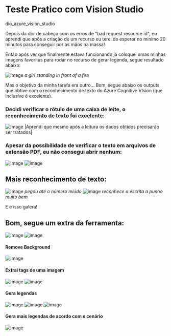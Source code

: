 # Teste Pratico com Vision Studio 
dio_azure_vision_studio

Depois da dor de cabeça com os erros de "bad request resource id", eu aprendi que após a criação de um recurso eu terei de esperar no minimo 20 minutos para conseguir por as mãos na massa!

Então após ver que finalmente estava funcionando já coloquei umas minhas imagens favoritas para rodar no recurso de gerar legenda, segue resultado abaixo:

![image](https://github.com/DevBito/dio_azure_vision_studio/assets/141591990/e066b6b7-2c12-4745-8669-bf83cf616264)
_a girl standing in front of a fire_

Mas o objetivo da minha tarefa era outro... Bom, segue abaixo os outputs que obtive com o reconhecimento de texto do Azure Cognitive VIsion (que inclusive é excelente).

### Decidi verificar o rótulo de uma caixa de leite, o reconhecimento de texto foi excelente:
![image](https://github.com/DevBito/dio_azure_vision_studio/assets/141591990/f107d354-8089-4226-aab8-67c588ab52c0)
|Aprendi que mesmo após a leitura os dados obtidos precisarão ser tratados| 

### Apesar da possibilidade de verificar o texto em arquivos de extensão PDF, eu não consegui abrir nenhum:
![image](https://github.com/DevBito/dio_azure_vision_studio/assets/141591990/f82aabfc-36b2-4103-a50c-cf0095febc11)
![image](https://github.com/DevBito/dio_azure_vision_studio/assets/141591990/03da83a9-bf5b-450a-bbba-95bfdb55668b)

## Mais reconhecimento de texto:
![image](https://github.com/DevBito/dio_azure_vision_studio/assets/141591990/11679ade-b390-41ac-ac92-c32f5812875f)
_pegou até o número miúdo_
![image](https://github.com/DevBito/dio_azure_vision_studio/assets/141591990/0e03eef6-32bb-4edf-9e4c-7cfcb01e519e)
_reconhece a escrita a punho muito bem_

E é isso galera!

## Bom, segue um extra da ferramenta:
![image](https://github.com/DevBito/dio_azure_vision_studio/assets/141591990/a7843a99-2bf7-49a3-86a4-60f152e6ef77)
![image](https://github.com/DevBito/dio_azure_vision_studio/assets/141591990/7aafd028-6e10-48e2-b8d0-ec305ecc1c3d)
#### Remove Background
![image](https://github.com/DevBito/dio_azure_vision_studio/assets/141591990/6a53e7ce-8ff0-4322-8c15-86d9252ab241)
#### Extrai tags de uma imagem
![image](https://github.com/DevBito/dio_azure_vision_studio/assets/141591990/89a6b600-1d1b-4d43-a044-97d9a926b712)
![image](https://github.com/DevBito/dio_azure_vision_studio/assets/141591990/a166bc1b-cc45-4429-aee7-8a3a42e38c6c)
#### Gera legendas
![image](https://github.com/DevBito/dio_azure_vision_studio/assets/141591990/8c57d6a6-3e7f-4437-b0ea-c4840e2060b1)
![image](https://github.com/DevBito/dio_azure_vision_studio/assets/141591990/460849c7-89ef-447b-ae5b-f409647b45ea)
![image](https://github.com/DevBito/dio_azure_vision_studio/assets/141591990/79509cee-76aa-4c97-b8bf-e951e0c109d7)
#### Gera mais legendas de acordo com o cenário
![image](https://github.com/DevBito/dio_azure_vision_studio/assets/141591990/0b3f2263-2c43-4429-be14-7abfe019f228)

